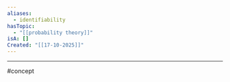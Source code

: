 ```yaml
---
aliases:
  - identifiability
hasTopic:
  - "[[probability theory]]"
isA: []
Created: "[[17-10-2025]]"
---
```




--- 
#concept 
